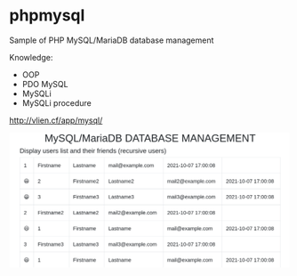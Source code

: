 # phpmysql
Sample of PHP MySQL/MariaDB database management

Knowledge:
- OOP
- PDO MySQL
- MySQLi
- MySQLi procedure

http://vlien.cf/app/mysql/

![Data listing](screenshot/Screenshot_2021-10-10_16-53-03.png)
